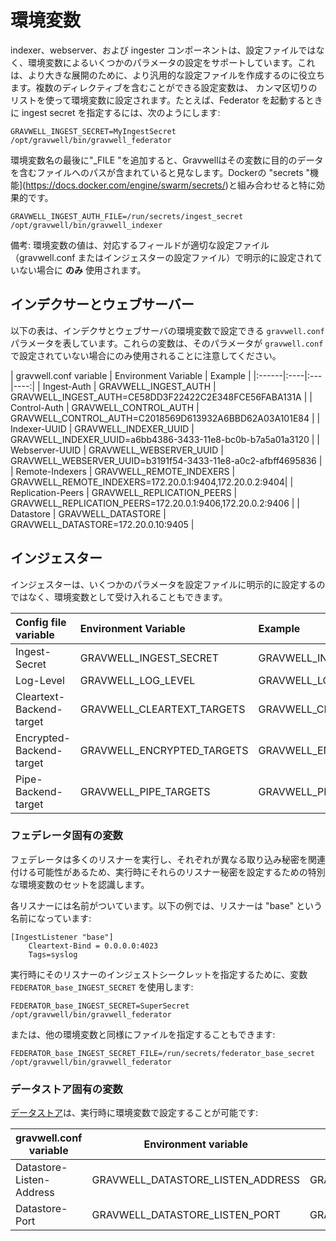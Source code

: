 # 環境変数

indexer、webserver、および ingester コンポーネントは、設定ファイルではなく、環境変数によるいくつかのパラメータの設定をサポートしています。これは、より大きな展開のために、より汎用的な設定ファイルを作成するのに役立ちます。複数のディレクティブを含むことができる設定変数は、 カンマ区切りのリストを使って環境変数に設定されます。たとえば、Federator を起動するときに ingest secret を指定するには、次のようにします:

```
GRAVWELL_INGEST_SECRET=MyIngestSecret /opt/gravwell/bin/gravwell_federator
```

環境変数名の最後に"_FILE "を追加すると、Gravwellはその変数に目的のデータを含むファイルへのパスが含まれていると見なします。Dockerの "secrets "機能](https://docs.docker.com/engine/swarm/secrets/)と組み合わせると特に効果的です。

```
GRAVWELL_INGEST_AUTH_FILE=/run/secrets/ingest_secret /opt/gravwell/bin/gravwell_indexer
```

備考: 環境変数の値は、対応するフィールドが適切な設定ファイル（gravwell.conf またはインジェスターの設定ファイル）で明示的に設定されていない場合に **のみ** 使用されます。

## インデクサーとウェブサーバー

以下の表は、インデクサとウェブサーバの環境変数で設定できる `gravwell.conf` パラメータを表しています。これらの変数は、そのパラメータが `gravwell.conf` で設定されていない場合にのみ使用されることに注意してください。

| gravwell.conf variable | Environment Variable | Example |
|:------|:----|:---|----:|
| Ingest-Auth | GRAVWELL_INGEST_AUTH | GRAVWELL_INGEST_AUTH=CE58DD3F22422C2E348FCE56FABA131A |
| Control-Auth | GRAVWELL_CONTROL_AUTH | GRAVWELL_CONTROL_AUTH=C2018569D613932A6BBD62A03A101E84 |
| Indexer-UUID | GRAVWELL_INDEXER_UUID | GRAVWELL_INDEXER_UUID=a6bb4386-3433-11e8-bc0b-b7a5a01a3120 |
| Webserver-UUID | GRAVWELL_WEBSERVER_UUID | GRAVWELL_WEBSERVER_UUID=b3191f54-3433-11e8-a0c2-afbff4695836 |
| Remote-Indexers | GRAVWELL_REMOTE_INDEXERS | GRAVWELL_REMOTE_INDEXERS=172.20.0.1:9404,172.20.0.2:9404|
| Replication-Peers | GRAVWELL_REPLICATION_PEERS | GRAVWELL_REPLICATION_PEERS=172.20.0.1:9406,172.20.0.2:9406 |
| Datastore | GRAVWELL_DATASTORE | GRAVWELL_DATASTORE=172.20.0.10:9405 |

## インジェスター

インジェスターは、いくつかのパラメータを設定ファイルに明示的に設定するのではなく、環境変数として受け入れることもできます。

| Config file variable | Environment Variable | Example |
|:------|:----|:---|
| Ingest-Secret | GRAVWELL_INGEST_SECRET | GRAVWELL_INGEST_SECRET=CE58DD3F22422C2E348FCE56FABA131A |
| Log-Level | GRAVWELL_LOG_LEVEL | GRAVWELL_LOG_LEVEL=DEBUG |
| Cleartext-Backend-target | GRAVWELL_CLEARTEXT_TARGETS | GRAVWELL_CLEARTEXT_TARGETS=172.20.0.1:4023,172.20.0.2:4023 |
| Encrypted-Backend-target | GRAVWELL_ENCRYPTED_TARGETS | GRAVWELL_ENCRYPTED_TARGETS=172.20.0.1:4024,172.20.0.2:4024 |
| Pipe-Backend-target | GRAVWELL_PIPE_TARGETS | GRAVWELL_PIPE_TARGETS=/opt/gravwell/comms/pipe |


### フェデレータ固有の変数

フェデレータは多くのリスナーを実行し、それぞれが異なる取り込み秘密を関連付ける可能性があるため、実行時にそれらのリスナー秘密を設定するための特別な環境変数のセットを認識します。

各リスナーには名前がついています。以下の例では、リスナーは "base" という名前になっています:

```
[IngestListener "base"]
	Cleartext-Bind = 0.0.0.0:4023
	Tags=syslog
```

実行時にそのリスナーのインジェストシークレットを指定するために、変数 `FEDERATOR_base_INGEST_SECRET` を使用します:

```
FEDERATOR_base_INGEST_SECRET=SuperSecret /opt/gravwell/bin/gravwell_federator
```

または、他の環境変数と同様にファイルを指定することもできます:

```
FEDERATOR_base_INGEST_SECRET_FILE=/run/secrets/federator_base_secret /opt/gravwell/bin/gravwell_federator
```

### データストア固有の変数

[データストア](#!distributed/frontend.md)は、実行時に環境変数で設定することが可能です:

| gravwell.conf variable | Environment variable | Example |
|------------------------|----------------------|---------|
| Datastore-Listen-Address | GRAVWELL_DATASTORE_LISTEN_ADDRESS | GRAVWELL_DATASTORE_LISTEN_ADDRESS=192.168.1.100 |
| Datastore-Port | GRAVWELL_DATASTORE_LISTEN_PORT | GRAVWELL_DATASTORE_LISTEN_PORT=9995 |
